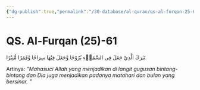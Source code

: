 ```yaml
---
{"dg-publish":true,"permalink":"/30-database/al-quran/qs-al-furqan-25-61/"}
---
```



# QS. Al-Furqan (25)-61
تَبٰرَكَ الَّذِيْ جَعَلَ فِى السَّمَاۤءِ بُرُوْجًا وَّجَعَلَ فِيْهَا سِرَاجًا وَّقَمَرًا مُّنِيْرًا  

Artinya: *"Mahasuci Allah yang menjadikan di langit gugusan bintang-bintang dan Dia juga menjadikan padanya matahari dan bulan yang bersinar. "*

